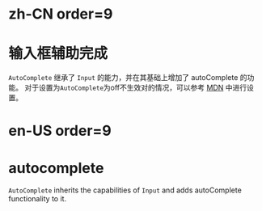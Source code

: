 # zh-CN order=9

# 输入框辅助完成

`AutoComplete` 继承了 `Input` 的能力，并在其基础上增加了 autoComplete 的功能。
对于设置为`AutoComplete`为off不生效对的情况，可以参考 [MDN](https://developer.mozilla.org/zh-CN/docs/Web/Security/Securing_your_site/Turning_off_form_autocompletion]) 中进行设置。

# en-US order=9

# autocomplete

`AutoComplete` inherits the capabilities of `Input` and adds autoComplete functionality to it.
